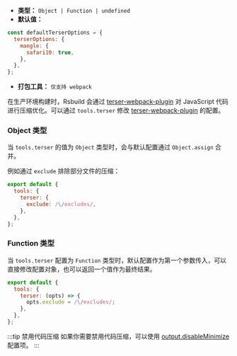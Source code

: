 - **类型：** `Object | Function | undefined`
- **默认值：**

```js
const defaultTerserOptions = {
  terserOptions: {
    mangle: {
      safari10: true,
    },
  },
};
```

- **打包工具：** `仅支持 webpack`

在生产环境构建时，Rsbuild 会通过 [terser-webpack-plugin](https://github.com/webpack-contrib/terser-webpack-plugin) 对 JavaScript 代码进行压缩优化。可以通过 `tools.terser` 修改 [terser-webpack-plugin](https://github.com/webpack-contrib/terser-webpack-plugin) 的配置。

### Object 类型

当 `tools.terser` 的值为 `Object` 类型时，会与默认配置通过 `Object.assign` 合并。

例如通过 `exclude` 排除部分文件的压缩：

```js
export default {
  tools: {
    terser: {
      exclude: /\/excludes/,
    },
  },
};
```

### Function 类型

当 `tools.terser` 配置为 `Function` 类型时，默认配置作为第一个参数传入，可以直接修改配置对象，也可以返回一个值作为最终结果。

```js
export default {
  tools: {
    terser: (opts) => {
      opts.exclude = /\/excludes/;
    },
  },
};
```

:::tip 禁用代码压缩
如果你需要禁用代码压缩，可以使用 [output.disableMinimize](https://rsbuild.dev/zh/api/config-output.html#outputdisableminimize) 配置项。
:::

